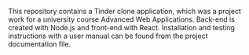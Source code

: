 This repository contains a Tinder clone application, which was a project work for a university course Advanced Web Applications. Back-end is created with Node.js and front-end with React. Installation and testing instructions with a user manual can be found from the project documentation file. 
